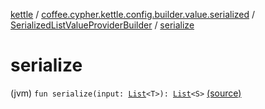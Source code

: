[kettle](../../index.md) / [coffee.cypher.kettle.config.builder.value.serialized](../index.md) / [SerializedListValueProviderBuilder](index.md) / [serialize](./serialize.md)

# serialize

(jvm) `fun serialize(input: `[`List`](https://kotlinlang.org/api/latest/jvm/stdlib/kotlin.collections/-list/index.html)`<T>): `[`List`](https://kotlinlang.org/api/latest/jvm/stdlib/kotlin.collections/-list/index.html)`<S>` [(source)](https://github.com/Cypher121/kettle/blob/master/src/main/kotlin/coffee/cypher/kettle/config/builder/value/serialized/SerializedListValueProviderBuilder.kt#L38)